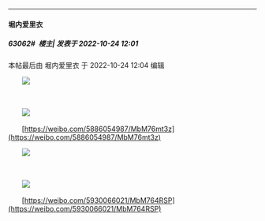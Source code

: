 

*****

####  堀内爱里衣  
##### 63062#         楼主| 发表于 2022-10-24 12:01

 本帖最后由 堀内爱里衣 于 2022-10-24 12:04 编辑 

       <img src="http://wx2.sinaimg.cn/large/006qlhMLgy1h7g5ue4pxhj31hc0u0177.jpg" referrerpolicy="no-referrer">

       

       <img src="http://tva1.sinaimg.cn/large/005YzZJTly1h7g8sxbc2bj30go09s74x.jpg" referrerpolicy="no-referrer">

       [https://weibo.com/5886054987/MbM76mt3z](https://weibo.com/5886054987/MbM76mt3z)

       <img src="http://wx3.sinaimg.cn/large/006tjX49ly1h7g80d3xxej31hc0u0k7g.jpg" referrerpolicy="no-referrer">

       

       <img src="http://tva1.sinaimg.cn/large/005YzZJTly1h7g8w1rbowj30go09zq3o.jpg" referrerpolicy="no-referrer">

       [https://weibo.com/5930066021/MbM764RSP](https://weibo.com/5930066021/MbM764RSP)

